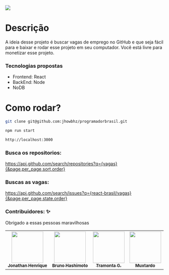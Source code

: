 <img src="https://i.imgur.com/OFhvhGa.png" />

# Descrição
A ideia desse projeto é buscar vagas de emprego no GitHub e que seja fácil para e baixar e rodar esse projeto em seu computador. Você está livre para monetizar esse projeto.

### Tecnologias propostas
- Frontend: React 
- BackEnd: Node
- NoDB

# Como rodar?
```bash
git clone git@github.com:jhowbhz/programadorbrasil.git
```

```bash
npm run start
```

```bash
http://localhost:3000
```

### Busca os repositorios:

https://api.github.com/search/repositories?q={vagas}{&page,per_page,sort,order}

### Buscas as vagas:

https://api.github.com/search/issues?q={react-brasil/vagas}{&page,per_page,state,order}

### Contribuidores: ✨

Obrigado a essas pessoas maravilhosas
<table>
  <tr>
    <td align="center"><a href="https://github.com/jhowbhz"><img src="https://avatars.githubusercontent.com/u/31408451?v=4?s=100" width="100px;" alt=""/><br /><sub><b>Jonathan Henrique</b></sub></a><br />
    </td>
    <td align="center"><a href="https://github.com/bruno-hashimoto"><img src="https://avatars.githubusercontent.com/u/15908424?v=4?s=100" width="100px;" alt=""/><br /><sub><b>Bruno Hashimoto</b></sub></a><br />
    </td>
		<td align="center"><a href="https://github.com/TramontaG"><img src="https://avatars.githubusercontent.com/u/58482342?v=4?s=100" width="100px;" alt=""/><br /><sub><b>Tramonta G.</b></sub></a><br />
    </td>
		<td align="center"><a href="https://github.com/muxtardo"><img src="https://avatars.githubusercontent.com/u/18577429?v=4?s=100" width="100px;" alt=""/><br /><sub><b>Muxtardo</b></sub></a><br />
    </td>
  </tr>
</table>
